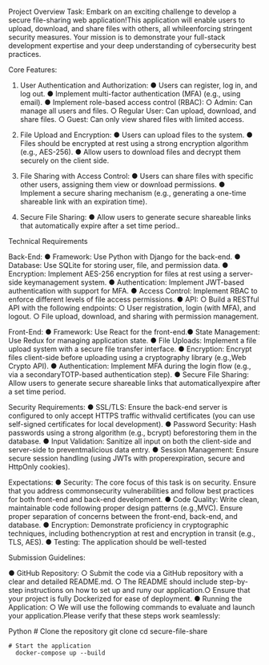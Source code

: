 
Project Overview Task: Embark on an exciting challenge to develop a secure file-sharing web application!This application will enable users to upload, download, and share files with others, all whileenforcing stringent security measures. Your mission is to demonstrate your full-stack development expertise and your deep understanding of cybersecurity best practices.

Core Features:
1. User Authentication and Authorization:
   ● Users can register, log in, and log out.
   ● Implement multi-factor authentication (MFA) (e.g., using email).
   ● Implement role-based access control (RBAC):
      ○ Admin: Can manage all users and files.
	 	○ Regular User: Can upload, download, and share files.
		○ Guest: Can only view shared files with limited access.

2. File Upload and Encryption:
   ● Users can upload files to the system.
   ● Files should be encrypted at rest using a strong encryption algorithm (e.g., AES-256).
   ● Allow users to download files and decrypt them securely on the client side.

3. File Sharing with Access Control:
   ● Users can share files with specific other users, assigning them view or download permissions.
   ● Implement a secure sharing mechanism (e.g., generating a one-time shareable link with an expiration time).


4. Secure File Sharing:
● Allow users to generate secure shareable links that automatically expire after a set time period..


Technical Requirements

Back-End:
● Framework: Use Python with Django for the back-end.
● Database: Use SQLite for storing user, file, and permission data.
● Encryption: Implement AES-256 encryption for files at rest using a server-side keymanagement system.
● Authentication: Implement JWT-based authentication with support for MFA.
● Access Control: Implement RBAC to enforce different levels of file access permissions.
● API: 
   ○ Build a RESTful API with the following endpoints:
   ○ User registration, login (with MFA), and logout.
   ○ File upload, download, and sharing with permission management.


Front-End:
● Framework: Use React for the front-end.● State Management: Use Redux for managing application state.
● File Uploads: Implement a file upload system with a secure file transfer interface.
● Encryption: Encrypt files client-side before uploading using a cryptography library (e.g.,Web Crypto API).
● Authentication: Implement MFA during the login flow (e.g., via a secondaryTOTP-based authentication step).
● Secure File Sharing: Allow users to generate secure shareable links that automaticallyexpire after a set time period.


Security Requirements:
● SSL/TLS: Ensure the back-end server is configured to only accept HTTPS traffic withvalid certificates (you can use self-signed certificates for local development).
● Password Security: Hash passwords using a strong algorithm (e.g., bcrypt) beforestoring them in the database.
● Input Validation: Sanitize all input on both the client-side and server-side to preventmalicious data entry.
● Session Management: Ensure secure session handling (using JWTs with properexpiration, secure and HttpOnly cookies).

Expectations:
● Security: The core focus of this task is on security. Ensure that you address commonsecurity vulnerabilities and follow best practices for both front-end and back-end development.
● Code Quality: Write clean, maintainable code following proper design patterns (e.g.,MVC). Ensure proper separation of concerns between the front-end, back-end, and database.
● Encryption: Demonstrate proficiency in cryptographic techniques, including bothencryption at rest and encryption in transit (e.g., TLS, AES).
● Testing: The application should be well-tested


Submission Guidelines:

● GitHub Repository:
    ○ Submit the code via a GitHub repository with a clear and detailed README.md.
    ○ The README should include step-by-step instructions on how to set up and runy our application.○ Ensure that your project is fully Dockerized for ease of deployment.
● Running the Application:
    ○ We will use the following commands to evaluate and launch your application.Please verify that these steps work seamlessly:
    
Python
    # Clone the repository 
      git clone <repository-url>
      cd secure-file-share
    
    # Start the application
      docker-compose up --build
